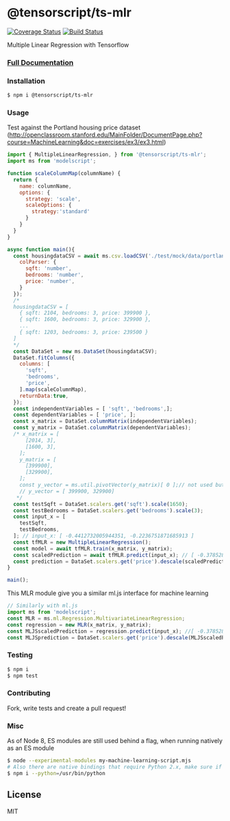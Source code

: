 # @tensorscript/ts-mlr

[![Coverage Status](https://coveralls.io/repos/github/repetere/ts-mlr/badge.svg?branch=master)](https://coveralls.io/github/repetere/ts-mlr?branch=master) [![Build Status](https://travis-ci.org/repetere/ts-mlr.svg?branch=master)](https://travis-ci.org/repetere/ts-mlr)

Multiple Linear Regression with Tensorflow
### [Full Documentation](https://github.com/repetere/@tensorscript/ts-mlr/blob/master/docs/API.md)

### Installation

```sh
$ npm i @tensorscript/ts-mlr
```

### Usage

Test against the Portland housing price dataset (http://openclassroom.stanford.edu/MainFolder/DocumentPage.php?course=MachineLearning&doc=exercises/ex3/ex3.html)

```javascript
import { MultipleLinearRegression, } from '@tensorscript/ts-mlr';
import ms from 'modelscript';

function scaleColumnMap(columnName) {
  return {
    name: columnName,
    options: {
      strategy: 'scale',
      scaleOptions: {
        strategy:'standard'
      }
    }
  }
}

async function main(){
  const housingdataCSV = await ms.csv.loadCSV('./test/mock/data/portland_housing_data.csv', {
    colParser: {
      sqft: 'number',
      bedrooms: 'number',
      price: 'number',
    }
  });
  /*
  housingdataCSV = [ 
    { sqft: 2104, bedrooms: 3, price: 399900 },
    { sqft: 1600, bedrooms: 3, price: 329900 },
    ...
    { sqft: 1203, bedrooms: 3, price: 239500 } 
  ] 
  */
  const DataSet = new ms.DataSet(housingdataCSV);
  DataSet.fitColumns({
    columns: [
      'sqft',
      'bedrooms',
      'price',
    ].map(scaleColumnMap),
    returnData:true,
  });
  const independentVariables = [ 'sqft', 'bedrooms',];
  const dependentVariables = [ 'price', ];
  const x_matrix = DataSet.columnMatrix(independentVariables); 
  const y_matrix = DataSet.columnMatrix(dependentVariables);
  /* x_matrix = [
      [2014, 3],
      [1600, 3],
    ];
    y_matrix = [
      [399900],
      [329900],
    ];
    const y_vector = ms.util.pivotVector(y_matrix)[ 0 ];// not used but just illustrative
    // y_vector = [ 399900, 329900]
   */
  const testSqft = DataSet.scalers.get('sqft').scale(1650);
  const testBedrooms = DataSet.scalers.get('bedrooms').scale(3);
  const input_x = [
    testSqft,
    testBedrooms,
  ]; // input_x: [ -0.4412732005944351, -0.2236751871685913 ]
  const tfMLR = new MultipleLinearRegression();
  const model = await tfMLR.train(x_matrix, y_matrix);
  const scaledPrediction = await tfMLR.predict(input_x); // [ -0.3785287367962629 ]
  const prediction = DataSet.scalers.get('price').descale(scaledPrediction); // prediction: 293081.4643348962
}

main();

```

This MLR module give you a similar ml.js interface for machine learning

```javascript
// Similarly with ml.js
import ms from 'modelscript';
const MLR = ms.ml.Regression.MultivariateLinearRegression;
const regression = new MLR(x_matrix, y_matrix);
const MLJSscaledPrediction = regression.predict(input_x); //[ -0.3785287367962629 ],
const MLJSprediction = DataSet.scalers.get('price').descale(MLJSscaledPrediction); // prediction: 293081.4643348962
```

### Testing

```sh
$ npm i
$ npm test
```

### Contributing

Fork, write tests and create a pull request!

### Misc

As of Node 8, ES modules are still used behind a flag, when running natively as an ES module

```sh
$ node --experimental-modules my-machine-learning-script.mjs
# Also there are native bindings that require Python 2.x, make sure if you're using Andaconda, you build with your Python 2.x bin
$ npm i --python=/usr/bin/python
 ```

License
----

MIT